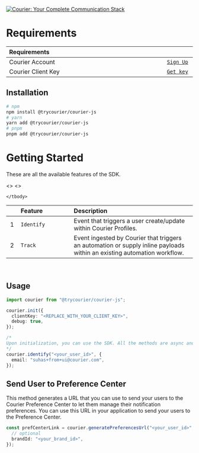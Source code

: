 [![Courier: Your Complete Communication Stack](https://www.courier.com/_next/image/?url=https%3A%2F%2Fimages.ctfassets.net%2Fz7iqk1q8njt4%2F1PZo9WNTdmoDoYH3yulXa0%2Fb10830f7bfb09af5e644a39ac3d20c41%2FCourierJS_header_alt2.png&w=1920&q=75)](https://courier.com)

# Requirements

<table>
    <thead>
        <tr>
            <th width="880px" align="left">Requirements</th>
            <th width="120px" align="center"></th>
        </tr>
    </thead>
    <tbody>
        <tr width="600px">
            <td align="left">Courier Account</td>
            <td align="center">
                <a href="https://app.courier.com/signup">
                    <code>Sign Up</code>
                </a>
            </td>
        </tr>
        <tr width="600px">
            <td align="left">Courier Client Key</td>
            <td align="center">
                <a href="https://app.courier.com/settings/api-keys">
                    <code>Get key</code>
                </a>
            </td>
        </tr>
    </tbody>
</table>

## Installation

```sh
# npm
npm install @trycourier/courier-js
# yarn
yarn add @trycourier/courier-js
# pnpm
pnpm add @trycourier/courier-js
```

# Getting Started

These are all the available features of the SDK.

<table>
    <thead>
        <tr>
            <th width="25px"></th>
            <th width="250px" align="left">Feature</th>
            <th width="725px" align="left">Description</th>
        </tr>
    </thead>
    <tbody>
        <tr width="600px">
            <td align="center">
                1
            </td>
            <td align="left">
                    <code>Identify</code>
            </td>
            <td align="left">
                Event that triggers a user create/update within Courier Profiles.
            </td>
            <>
        </tr>
        <tr width="600px">
            <td align="center">
                2
            </td>
            <td align="left">
                    <code>Track</code>
            </td>
            <td align="left">
                Event ingested by Courier that triggers an automation or supply inline payloads within an existing automation workflow.
            </td>
            <>
        </tr>

    </tbody>
</table>

&emsp;
## Usage

```ts
import courier from "@trycourier/courier-js";

courier.init({
  clientKey: "<REPLACE_WITH_YOUR_CLIENT_KEY>",
  debug: true,
});

/*
Upon initialization, you can use the SDK. All the methods are async and return a Promise `user | identify` means that you are identifying a user with a unique id in Courier and optionally passing in some user attributes like email, phone, etc. so that you can reach out to your users on right channels of their choice.
*/
courier.identify("<your_user_id>", {
  email: "suhas+from+ui@courier.com",
});
```

## Send User to Preference Center

This method generates a URL that you can use to send your users to the Courier Preference Center to let them manage their notification preferences. You can use this URL in your application to send your users to the Preference Center.

```ts
const prefCenterLink = courier.generatePreferencesUrl("<your_user_id>", {
  // optional
  brandId: "<your_brand_id>",
});
```
